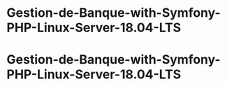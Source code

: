 # Gestion-de-Banque-with-Symfony-PHP-Linux-Server-18.04-LTS
# Gestion-de-Banque-with-Symfony-PHP-Linux-Server-18.04-LTS
